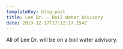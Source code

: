 ```yaml
---
templateKey: blog-post
title: Lee Dr. - Boil Water Advisory
date: 2019-12-17T17:12:17.154Z
---
```

All of Lee Dr. will be on a boil water advisory.
